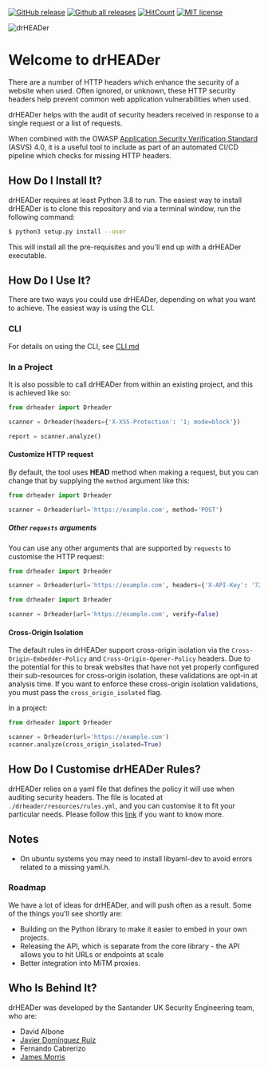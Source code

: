 [![GitHub release](https://img.shields.io/github/release/Santandersecurityresearch/DrHeader.svg)](https://GitHub.com/Santandersecurityresearch/DrHeader/releases/)
[![Github all releases](https://img.shields.io/github/downloads/Santandersecurityresearch/DrHeader/total.svg)](https://GitHub.com/Santandersecurityresearch/DrHeader/releases/)
[![HitCount](https://hits.dwyl.com/Santandersecurityresearch/DrHeader.svg)](https://hits.dwyl.com/Santandersecurityresearch/DrHeader)
[![MIT license](https://img.shields.io/badge/license-MIT-brightgreen.svg)](https://opensource.org/licenses/MIT)

![drHEADer](assets/img/hero.png)

# Welcome to drHEADer

There are a number of HTTP headers which enhance the security of a website when used. Often ignored, or unknown, these HTTP security headers help prevent common web application vulnerabilities when used.

drHEADer helps with the audit of security headers received in response to a single request or a list of requests.

When combined with the OWASP [Application Security Verification Standard](https://github.com/OWASP/ASVS/blob/master/4.0/en/0x22-V14-Config.md) (ASVS) 4.0, it is a useful tool to include as part of an automated CI/CD pipeline which checks for missing HTTP headers.

## How Do I Install It?
drHEADer requires at least Python 3.8 to run. The easiest way to install drHEADer is to clone this repository and via a
terminal window, run the following command:

```sh
$ python3 setup.py install --user
```

This will install all the pre-requisites and you'll end up with a drHEADer executable.

## How Do I Use It?
There are two ways you could use drHEADer, depending on what you want to achieve. The easiest way is using the CLI.

### CLI
For details on using the CLI, see [CLI.md](CLI.md)

### In a Project
It is also possible to call drHEADer from within an existing project, and this is achieved like so:

```python
from drheader import Drheader

scanner = Drheader(headers={'X-XSS-Protection': '1; mode=block'})

report = scanner.analyze()
```

#### Customize HTTP request
By default, the tool uses **HEAD** method when making a request, but you can change that by supplying the `method` argument like this:

```python
from drheader import Drheader

scanner = Drheader(url='https://example.com', method='POST')
```

##### Other `requests` arguments
You can use any other arguments that are supported by `requests` to customise the HTTP request:

```python
from drheader import Drheader

scanner = Drheader(url='https://example.com', headers={'X-API-Key': '726204fe-8a3a-4478-ae8f-4fb216a8c4ba'})
```

```python
from drheader import Drheader

scanner = Drheader(url='https://example.com', verify=False)
```

#### Cross-Origin Isolation
The default rules in drHEADer support cross-origin isolation via the `Cross-Origin-Embedder-Policy` and
`Cross-Origin-Opener-Policy` headers. Due to the potential for this to break websites that have not yet properly
configured their sub-resources for cross-origin isolation, these validations are opt-in at analysis time. If you want to
enforce these cross-origin isolation validations, you must pass the `cross_origin_isolated` flag.

In a project:
```python
from drheader import Drheader

scanner = Drheader(url='https://example.com')
scanner.analyze(cross_origin_isolated=True)
```

## How Do I Customise drHEADer Rules?

drHEADer relies on a yaml file that defines the policy it will use when auditing security headers. The file is located at `./drheader/resources/rules.yml`, and you can customise it to fit your particular needs. Please follow this [link](RULES.md) if you want to know more.

## Notes

* On ubuntu systems you may need to install libyaml-dev to avoid errors related to a missing yaml.h.

### Roadmap

We have a lot of ideas for drHEADer, and will push often as a result. Some of the things you'll see shortly are:

* Building on the Python library to make it easier to embed in your own projects.
* Releasing the API, which is separate from the core library - the API allows you to hit URLs or endpoints at scale
* Better integration into MiTM proxies.

## Who Is Behind It?

drHEADer was developed by the Santander UK Security Engineering team, who are:

* David Albone
* [Javier Domínguez Ruiz](https://github.com/javixeneize)
* Fernando Cabrerizo
* [James Morris](https://github.com/actuallyjamez)
